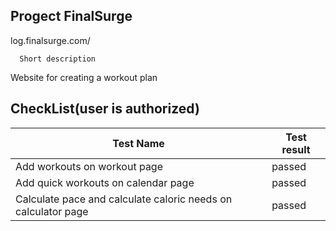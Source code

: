 Progect FinalSurge
-----------
log.finalsurge.com/


      Short description    
Website for creating a workout plan

CheckList(user is authorized)
-----------
| Test Name                                                     | Test result |
|---------------------------------------------------------------|-------------|
| Add workouts on workout page                                  | passed      |
| Add quick workouts on calendar page                           | passed      |
| Calculate pace and calculate caloric needs on calculator page | passed      |